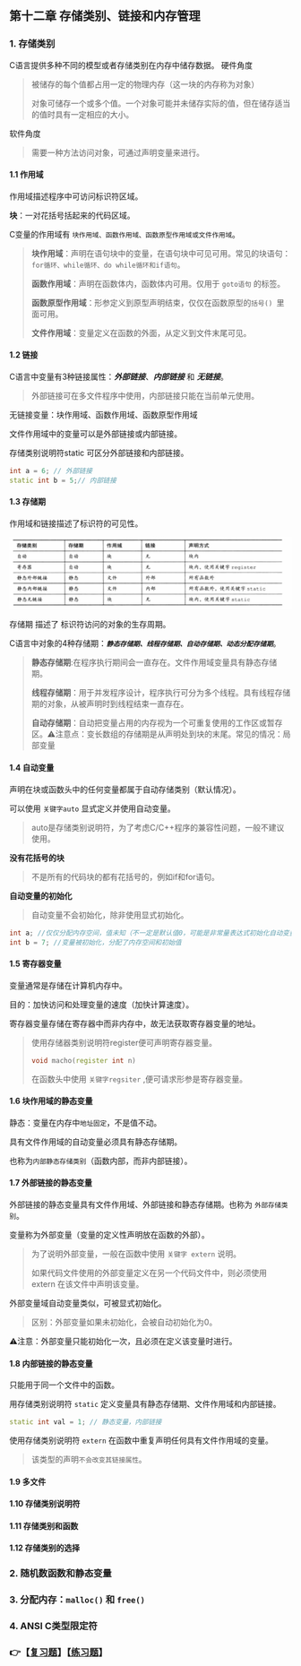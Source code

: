 ## 第十二章 存储类别、链接和内存管理
### 1. 存储类别
C语言提供多种不同的模型或者存储类别在内存中储存数据。
硬件角度
>被储存的每个值都占用一定的物理内存（这一块的内存称为对象）
>
>对象可储存一个或多个值。一个对象可能并未储存实际的值，但在储存适当的值时具有一定相应的大小。

软件角度
>需要一种方法访问对象，可通过声明变量来进行。

#### 1.1 作用域
作用域描述程序中可访问标识符区域。

**块**：一对花括号括起来的代码区域。

C变量的作用域有 `块作用域、函数作用域、函数原型作用域或文件作用域`。
>**块作用域**：声明在语句块中的变量，在语句块中可见可用。常见的块语句：`for循环、while循环、do while循环和if语句`。
>
>**函数作用域**：声明在函数体内，函数体内可用。仅用于 `goto语句` 的标签。
>
>**函数原型作用域**：形参定义到原型声明结束，仅仅在函数原型的`括号() `里面可用。
>
>**文件作用域**：变量定义在函数的外面，从定义到文件末尾可见。

#### 1.2 链接
C语言中变量有3种链接属性：***外部链接***、***内部链接*** 和 ***无链接***。
>外部链接可在多文件程序中使用，内部链接只能在当前单元使用。

无链接变量：块作用域、函数作用域、函数原型作用域

文件作用域中的变量可以是外部链接或内部链接。

存储类别说明符static 可区分外部链接和内部链接。
```cpp
int a = 6; // 外部链接
static int b = 5;// 内部链接
```

#### 1.3 存储期
作用域和链接描述了标识符的可见性。

![](img/5种存储类别.png)

存储期 描述了 标识符访问的对象的生存周期。

C语言中对象的4种存储期：***`静态存储期、线程存储期、自动存储期、动态分配存储期`***。
>**静态存储期**:在程序执行期间会一直存在。文件作用域变量具有静态存储期。
>
>**线程存储期**：用于并发程序设计，程序执行可分为多个线程。具有线程存储期的对象，从被声明时到线程结束一直存在。
>
>**自动存储期**：自动把变量占用的内存视为一个可重复使用的工作区或暂存区。⚠️注意点：变长数组的存储期是从声明处到块的末尾。常见的情况：局部变量


#### 1.4 自动变量
声明在块或函数头中的任何变量都属于自动存储类别（默认情况）。

可以使用 `关键字auto` 显式定义并使用自动变量。
>auto是存储类别说明符，为了考虑C/C++程序的兼容性问题，一般不建议使用。

**没有花括号的块**

>不是所有的代码块的都有花括号的，例如if和for语句。

**自动变量的初始化**

>自动变量不会初始化，除非使用显式初始化。
```cpp
int a; //仅仅分配内存空间，值未知（不一定是默认值0，可能是非常量表达式初始化自动变量）
int b = 7; //变量被初始化，分配了内存空间和初始值
```

#### 1.5 寄存器变量
变量通常是存储在计算机内存中。

目的：加快访问和处理变量的速度（加快计算速度）。

寄存器变量存储在寄存器中而非内存中，故无法获取寄存器变量的地址。


>使用存储器类别说明符register便可声明寄存器变量。
>```cpp
>void macho(register int n)
>```
>在函数头中使用 `关键字regsiter` ,便可请求形参是寄存器变量。


#### 1.6 块作用域的静态变量
静态：变量在内存中`地址固定`，不是值不动。

具有文件作用域的自动变量必须具有静态存储期。

也称为`内部静态存储类别`（函数内部，而非内部链接）。


#### 1.7 外部链接的静态变量 
外部链接的静态变量具有文件作用域、外部链接和静态存储期。也称为 `外部存储类别`。

变量称为外部变量（变量的定义性声明放在函数的外部）。

>为了说明外部变量，一般在函数中使用 `关键字 extern` 说明。
>
>如果代码文件使用的外部变量定义在另一个代码文件中，则必须使用 extern 在该文件中声明该变量。

外部变量域自动变量类似，可被显式初始化。

>区别：外部变量如果未初始化，会被自动初始化为0。

⚠️注意：外部变量只能初始化一次，且必须在定义该变量时进行。

#### 1.8 内部链接的静态变量

只能用于同一个文件中的函数。

用存储类别说明符 `static` 定义变量具有静态存储期、文件作用域和内部链接。
```cpp
static int val = 1; // 静态变量，内部链接
```

使用存储类别说明符 `extern` 在函数中重复声明任何具有文件作用域的变量。

> 该类型的声明`不会改变其链接属性`。

#### 1.9 多文件


#### 1.10 存储类别说明符

#### 1.11 存储类别和函数

#### 1.12 存储类别的选择


### 2. 随机数函数和静态变量


### 3. 分配内存：`malloc()` 和 `free()` 


### 4. ANSI C类型限定符


### 👉【[复习题]()】【[练习题]()】
